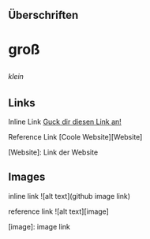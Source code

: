 ## Überschriften

# groß
##
###
####
#####
###### klein



## Links
Inline Link
[Guck dir diesen Link an!](Link)

Reference Link
[Coole Website][Website]

[Website]: Link der Website


## Images
inline link
![alt text](github image link)

reference link
![alt text][image]

[image]: image link
